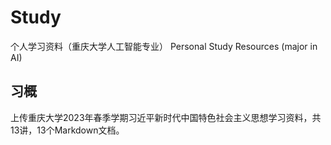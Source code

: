# Study
个人学习资料（重庆大学人工智能专业） Personal Study Resources (major in AI)

## 习概
上传重庆大学2023年春季学期习近平新时代中国特色社会主义思想学习资料，共13讲，13个Markdown文档。
